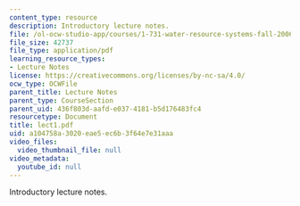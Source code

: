 ```yaml
---
content_type: resource
description: Introductory lecture notes.
file: /ol-ocw-studio-app/courses/1-731-water-resource-systems-fall-2006/a104758a3020eae5ec6b3f64e7e31aaa_lect1.pdf
file_size: 42737
file_type: application/pdf
learning_resource_types:
- Lecture Notes
license: https://creativecommons.org/licenses/by-nc-sa/4.0/
ocw_type: OCWFile
parent_title: Lecture Notes
parent_type: CourseSection
parent_uid: 436f803d-aafd-e037-4181-b5d176483fc4
resourcetype: Document
title: lect1.pdf
uid: a104758a-3020-eae5-ec6b-3f64e7e31aaa
video_files:
  video_thumbnail_file: null
video_metadata:
  youtube_id: null
---
```

Introductory lecture notes.